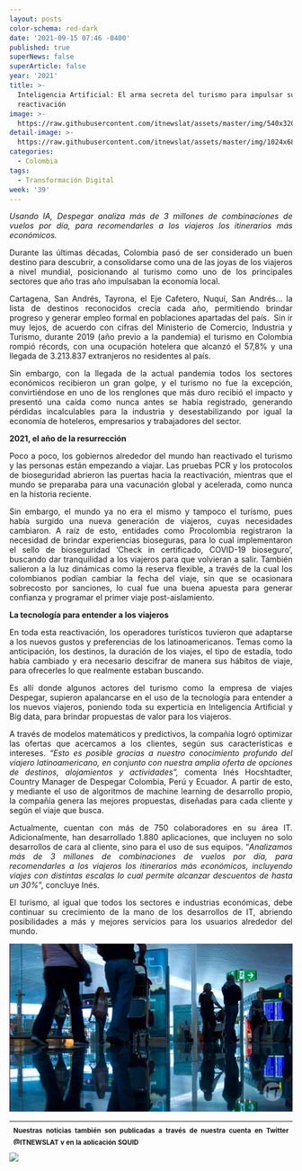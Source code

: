 ```yaml
---
layout: posts
color-schema: red-dark
date: '2021-09-15 07:46 -0400'
published: true
superNews: false
superArticle: false
year: '2021'
title: >-
  Inteligencia Artificial: El arma secreta del turismo para impulsar su
  reactivación
image: >-
  https://raw.githubusercontent.com/itnewslat/assets/master/img/540x320/Turismo-Tecnologia-p.jpg
detail-image: >-
  https://raw.githubusercontent.com/itnewslat/assets/master/img/1024x680/Turismo-Tecnologia-g.jpg
categories:
  - Colombia
tags:
  - Transformación Digital
week: '39'
---
```

<p style="text-align: justify;"><em>Usando IA, Despegar analiza más de 3 millones de combinaciones de vuelos por día, para recomendarles a los viajeros los itinerarios más económicos.</em></p>
<p style="text-align: justify;">Durante las últimas décadas, Colombia pasó de ser considerado un buen destino para descubrir, a consolidarse como una de las joyas de los viajeros a nivel mundial, posicionando al turismo como uno de los principales sectores que año tras año impulsaban la economía local.</p>
<p style="text-align: justify;">Cartagena, San Andrés, Tayrona, el Eje Cafetero, Nuquí, San Andrés… la lista de destinos reconocidos crecía cada año, permitiendo brindar progreso y generar empleo formal en poblaciones apartadas del país.  Sin ir muy lejos, de acuerdo con cifras del Ministerio de Comercio, Industria y Turismo, durante 2019 (año previo a la pandemia) el turismo en Colombia rompió récords, con una ocupación hotelera que alcanzó el 57,8% y una llegada de 3.213.837 extranjeros no residentes al país.</p>
<p style="text-align: justify;">Sin embargo, con la llegada de la actual pandemia todos los sectores económicos recibieron un gran golpe, y el turismo no fue la excepción, convirtiéndose en uno de los renglones que más duro recibió el impacto y presentó una caída como nunca antes se había registrado, generando pérdidas incalculables para la industria y desestabilizando por igual la economía de hoteleros, empresarios y trabajadores del sector.</p>
<p style="text-align: justify;"><strong>2021, el año de la resurrección</strong></p>
<p style="text-align: justify;">Poco a poco, los gobiernos alrededor del mundo han reactivado el turismo y las personas están empezando a viajar. Las pruebas PCR y los protocolos de bioseguridad abrieron las puertas hacia la reactivación, mientras que el mundo se preparaba para una vacunación global y acelerada, como nunca en la historia reciente.</p>
<p style="text-align: justify;">Sin embargo, el mundo ya no era el mismo y tampoco el turismo, pues había surgido una nueva generación de viajeros, cuyas necesidades cambiaron. A raíz de esto, entidades como Procolombia registraron la necesidad de brindar experiencias bioseguras, para lo cual implementaron el sello de bioseguridad ‘Check in certificado, COVID-19 bioseguro’, buscando dar tranquilidad a los viajeros para que volvieran a salir. También salieron a la luz dinámicas como la reserva flexible, a través de la cual los colombianos podían cambiar la fecha del viaje, sin que se ocasionara sobrecosto por sanciones, lo cual fue una buena apuesta para generar confianza y programar el primer viaje post-aislamiento.</p>
<p style="text-align: justify;"><strong>La tecnología para entender a los viajeros</strong></p>
<p style="text-align: justify;">En toda esta reactivación, los operadores turísticos tuvieron que adaptarse a los nuevos gustos y preferencias de los latinoamericanos. Temas como la anticipación, los destinos, la duración de los viajes, el tipo de estadía, todo había cambiado y era necesario descifrar de manera sus hábitos de viaje, para ofrecerles lo que realmente estaban buscando.</p>
<p style="text-align: justify;">Es allí donde algunos actores del turismo como la empresa de viajes Despegar, supieron apalancarse en el uso de la tecnología para entender a los nuevos viajeros, poniendo toda su experticia en Inteligencia Artificial y Big data, para brindar propuestas de valor para los viajeros.</p>
<p style="text-align: justify;">A través de modelos matemáticos y predictivos, la compañía logró optimizar las ofertas que acercamos a los clientes, según sus características e intereses. <em>“Esto es posible gracias a nuestro conocimiento profundo del viajero latinoamericano, en conjunto con nuestra amplia oferta de opciones de destinos, alojamientos y actividades”,</em> comenta Inés Hocshtadter, Country Manager de Despegar Colombia, Perú y Ecuador. A partir de esto, y mediante el uso de algoritmos de machine learning de desarrollo propio, la compañía genera las mejores propuestas, diseñadas para cada cliente y según el viaje que busca.</p>
<p style="text-align: justify;">Actualmente, cuentan con más de 750 colaboradores en su área IT. Adicionalmente, han desarrollado 1.880 aplicaciones, que incluyen no solo desarrollos de cara al cliente, sino para el uso de sus equipos. “<em>Analizamos más de 3 millones de combinaciones de vuelos por día, para recomendarles a los viajeros los itinerarios más económicos, incluyendo viajes con distintas escalas lo cual permite alcanzar descuentos de hasta un 30%</em>”, concluye Inés.</p>
<p style="text-align: justify;">El turismo, al igual que todos los sectores e industrias económicas, debe continuar su crecimiento de la mano de los desarrollos de IT, abriendo posibilidades a más y mejores servicios para los usuarios alrededor del mundo.</p>

![](https://raw.githubusercontent.com/itnewslat/assets/master/img/540x320/Turismo-Tecnologia-p.jpg)

<table style="height: 42px;" width="569">
<tbody>
<tr>
<td style="text-align: justify;"><sub><strong>Nuestras noticias también son publicadas a través de nuestra cuenta en Twitter <a href="https://twitter.com/itnewslat?lang=es">@ITNEWSLAT</a> y en la aplicación <a href="https://squidapp.co/en/">SQUID</a></strong></sub></td>
</tr>
</tbody>
</table>

<img src="https://tracker.metricool.com/c3po.jpg?hash=56f88a41e39ab42c063cc51676587a04"/>

